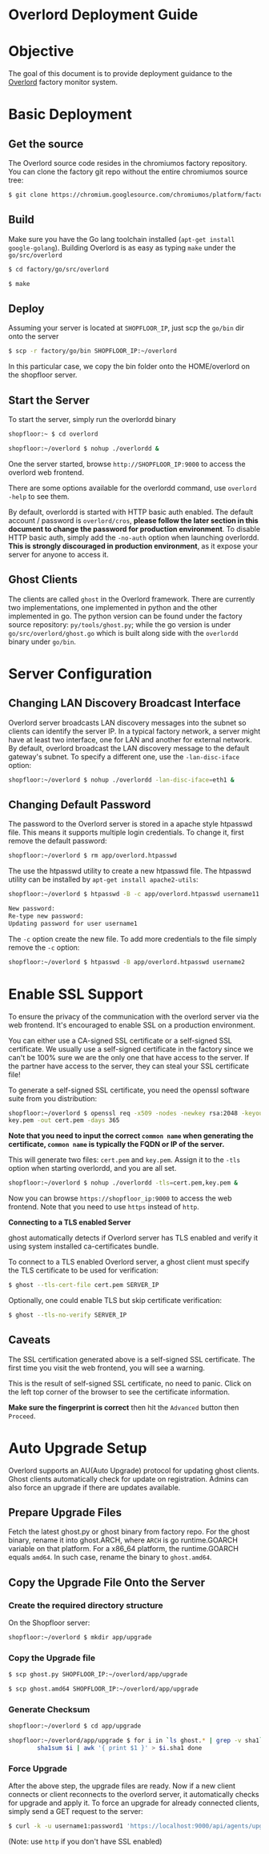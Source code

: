 # Overlord Deployment Guide

# Objective

The goal of this document is to provide deployment guidance to the
[Overlord](http://go/overlord-doc) factory monitor system.

# Basic Deployment

## Get the source

The Overlord source code resides in the chromiumos factory repository. You can
clone the factory git repo without the entire chromiumos source tree:

```bash
$ git clone https://chromium.googlesource.com/chromiumos/platform/factory
```

## Build

Make sure you have the Go lang toolchain installed (`apt-get install
google-golang`). Building Overlord is as easy as typing `make` under the
`go/src/overlord`

```bash
$ cd factory/go/src/overlord

$ make
```

## Deploy

Assuming your server is located at `SHOPFLOOR_IP`, just scp the `go/bin` dir
onto the server

```bash
$ scp -r factory/go/bin SHOPFLOOR_IP:~/overlord
```

In this particular case, we copy the bin folder onto the HOME/overlord on the
shopfloor server.

## Start the Server

To start the server, simply run the overlordd binary

```bash
shopfloor:~ $ cd overlord

shopfloor:~/overlord $ nohup ./overlordd &
```

One the server started, browse `http://SHOPFLOOR_IP:9000` to access the
overlord web frontend.

There are some options available for the overlordd command, use `overlord
-help` to see them.

By default, overlordd is started with HTTP basic auth enabled. The default
account / password is `overlord/cros`, **please follow the later section in
this document to change the password for production environment**. To disable
HTTP basic auth, simply add the `-no-auth` option when launching overlordd.
**This is strongly discouraged in production environment**, as it expose your
server for anyone to access it.

## Ghost Clients

The clients are called `ghost` in the Overlord framework. There are currently
two implementations, one implemented in python and the other implemented in go.
The python version can be found under the factory source repository:
`py/tools/ghost.py`; while the go version is under `go/src/overlord/ghost.go`
which is built along side with the `overlordd` binary under `go/bin`.

# Server Configuration

## Changing LAN Discovery Broadcast Interface

Overlord server broadcasts LAN discovery messages into the subnet so clients
can identify the server IP. In a typical factory network, a server might have
at least two interface, one for LAN and another for external network. By
default, overlord broadcast the LAN discovery message to the default gateway's
subnet. To specify a different one, use the `-lan-disc-iface` option:

```bash
shopfloor:~/overlord $ nohup ./overlordd -lan-disc-iface=eth1 &
```

## Changing Default Password

The password to the Overlord server is stored in a apache style htpasswd file.
This means it supports multiple login credentials. To change it, first remove
the default password:

```bash
shopfloor:~/overlord $ rm app/overlord.htpasswd
```

The use the htpasswd utility to create a new htpasswd file. The htpasswd
utility can be installed by `apt-get install apache2-utils`:

```bash
shopfloor:~/overlord $ htpasswd -B -c app/overlord.htpasswd username11

New password:
Re-type new password:
Updating password for user username1
```

The `-c` option create the new file. To add more credentials to the file simply
remove the `-c` option:

```bash
shopfloor:~/overlord $ htpasswd -B app/overlord.htpasswd username2
```

# Enable SSL Support

To ensure the privacy of the communication with the overlord server via the web
frontend. It's encouraged to enable SSL on a production environment.

You can either use a CA-signed SSL certificate or a self-signed SSL
certificate. We usually use a self-signed certificate in the factory since we
can't be 100% sure we are the only one that have access to the server. If the
partner have access to the server, they can steal your SSL certificate file!

To generate a self-signed SSL certificate, you need the openssl software suite
from you distribution:

```bash
shopfloor:~/overlord $ openssl req -x509 -nodes -newkey rsa:2048 -keyout
key.pem -out cert.pem -days 365
```

**Note that you need to input the correct `common name` when generating the
certificate, `common name` is typically the  FQDN or IP of the server.**

This will generate two files: `cert.pem` and `key.pem`. Assign it to the `-tls`
option when starting overlordd, and you are all set.

```bash
shopfloor:~/overlord $ nohup ./overlordd -tls=cert.pem,key.pem &
```

Now you can browse `https://shopfloor_ip:9000` to access the web frontend.
Note that you need to use `https` instead of `http`.

**Connecting to a TLS enabled Server**

ghost automatically detects if Overlord server has TLS enabled and verify it
using system installed ca-certificates bundle.

To connect to a TLS enabled Overlord server, a ghost client must specify the
TLS certificate to be used for verification:

```bash
$ ghost --tls-cert-file cert.pem SERVER_IP
```

Optionally, one could enable TLS but skip certificate verification:

```bash
$ ghost --tls-no-verify SERVER_IP
```

## Caveats

The SSL certification generated above is a self-signed SSL certificate. The
first time you visit the web frontend, you will see a warning.

This is the result of self-signed SSL certificate, no need to panic. Click on
the left top corner of the browser to see the certificate information.

**Make sure the fingerprint is correct** then hit the `Advanced` button then
`Proceed`.

# Auto Upgrade Setup

Overlord supports an AU(Auto Upgrade) protocol for updating ghost clients.
Ghost clients automatically check for update on registration. Admins can also
force an upgrade if there are updates available.

## Prepare Upgrade Files

Fetch the latest ghost.py or ghost binary from factory repo. For the ghost
binary, rename it into ghost.ARCH, where `ARCH` is go runtime.GOARCH variable
on that platform. For a x86\_64 platform, the runtime.GOARCH equals `amd64`. In
such case, rename the binary to `ghost.amd64`.

## Copy the Upgrade File Onto the Server

### Create the required directory structure

On the Shopfloor server:

```bash
shopfloor:~/overlord $ mkdir app/upgrade
```

### Copy the Upgrade file

```bash
$ scp ghost.py SHOPFLOOR_IP:~/overlord/app/upgrade

$ scp ghost.amd64 SHOPFLOOR_IP:~/overlord/app/upgrade
```

### Generate Checksum

```bash
shopfloor:~/overlord $ cd app/upgrade

shopfloor:~/overlord/app/upgrade $ for i in `ls ghost.* | grep -v sha1`; do \
        sha1sum $i | awk '{ print $1 }' > $i.sha1 done
```

### Force Upgrade

After the above step, the upgrade files are ready. Now if a new client connects
or client reconnects to the overlord server, it automatically checks for
upgrade and apply it. To force an upgrade for already connected clients, simply
send a GET request to the server:

```bash
$ curl -k -u username1:password1 'https://localhost:9000/api/agents/upgrade'
```

(Note: use `http` if you don't have SSL enabled)
